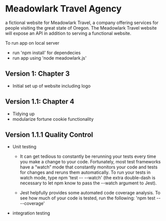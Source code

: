 # Meadowlark Travel Agency
a fictional website for Meadowlark Travel, a company offering services for people visiting the great state of
Oregon. The Meadowlark Travel website will expose an API in addition to serving a functional website.

To run app on local server
* run 'npm install' for dependecies
* run app using 'node meadowlark.js'
## Version 1: Chapter 3
* Initial set up of website including logo
## Version 1.1: Chapter 4
* Tidying up
* modularize fortune cookie functionality 

## Version 1.1.1 Quality Control
* Unit testing
    * It can get tedious to constantly be rerunning your tests every time
you make a change to your code. Fortunately, most test frameworks
have a “watch” mode that constantly monitors your code and tests
for changes and reruns them automatically. To run your tests in
watch mode, type npm 'test -- --watch' (the extra double-dash is
necessary to let npm know to pass the --watch argument to Jest).

    * Jest helpfully provides some automated code coverage analysis. To see how much of your code is tested, run the following: 'npm test -- --coverage'
* integration testing


 
